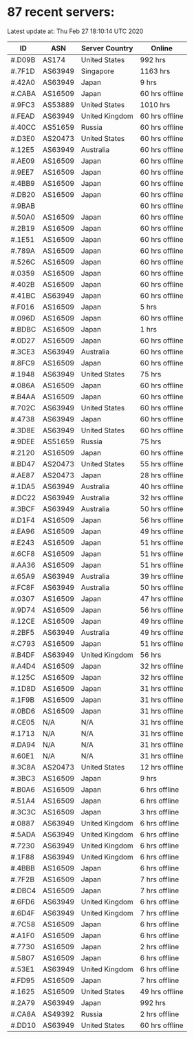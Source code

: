 # 87 recent servers:

Latest update at: Thu Feb 27 18:10:14 UTC 2020

| ID | ASN | Server Country | Online |
| -- | --- | -------------- | ------ |
| #.D09B | AS174 | United States | 992 hrs |
| #.7F1D | AS63949 | Singapore | 1163 hrs |
| #.42A0 | AS63949 | Japan | 9 hrs |
| #.CABA | AS16509 | Japan | 60 hrs offline |
| #.9FC3 | AS53889 | United States | 1010 hrs |
| #.FEAD | AS63949 | United Kingdom | 60 hrs offline |
| #.40CC | AS51659 | Russia | 60 hrs offline |
| #.D3E0 | AS20473 | United States | 60 hrs offline |
| #.12E5 | AS63949 | Australia | 60 hrs offline |
| #.AE09 | AS16509 | Japan | 60 hrs offline |
| #.9EE7 | AS16509 | Japan | 60 hrs offline |
| #.4BB9 | AS16509 | Japan | 60 hrs offline |
| #.DB20 | AS16509 | Japan | 60 hrs offline |
| #.9BAB |  |  | 60 hrs offline |
| #.50A0 | AS16509 | Japan | 60 hrs offline |
| #.2B19 | AS16509 | Japan | 60 hrs offline |
| #.1E51 | AS16509 | Japan | 60 hrs offline |
| #.789A | AS16509 | Japan | 60 hrs offline |
| #.526C | AS16509 | Japan | 60 hrs offline |
| #.0359 | AS16509 | Japan | 60 hrs offline |
| #.402B | AS16509 | Japan | 60 hrs offline |
| #.41BC | AS63949 | Japan | 60 hrs offline |
| #.F016 | AS16509 | Japan | 5 hrs |
| #.096D | AS16509 | Japan | 60 hrs offline |
| #.BDBC | AS16509 | Japan | 1 hrs |
| #.0D27 | AS16509 | Japan | 60 hrs offline |
| #.3CE3 | AS63949 | Australia | 60 hrs offline |
| #.8FC9 | AS16509 | Japan | 60 hrs offline |
| #.1948 | AS63949 | United States | 75 hrs |
| #.086A | AS16509 | Japan | 60 hrs offline |
| #.B4AA | AS16509 | Japan | 60 hrs offline |
| #.702C | AS63949 | United States | 60 hrs offline |
| #.4738 | AS63949 | Japan | 60 hrs offline |
| #.3D8E | AS63949 | United States | 60 hrs offline |
| #.9DEE | AS51659 | Russia | 75 hrs |
| #.2120 | AS16509 | Japan | 60 hrs offline |
| #.BD47 | AS20473 | United States | 55 hrs offline |
| #.AE87 | AS20473 | Japan | 28 hrs offline |
| #.1DA5 | AS63949 | Australia | 40 hrs offline |
| #.DC22 | AS63949 | Australia | 32 hrs offline |
| #.3BCF | AS63949 | Australia | 50 hrs offline |
| #.D1F4 | AS16509 | Japan | 56 hrs offline |
| #.EA96 | AS16509 | Japan | 49 hrs offline |
| #.E243 | AS16509 | Japan | 51 hrs offline |
| #.6CF8 | AS16509 | Japan | 51 hrs offline |
| #.AA36 | AS16509 | Japan | 51 hrs offline |
| #.65A9 | AS63949 | Australia | 39 hrs offline |
| #.FC8F | AS63949 | Australia | 50 hrs offline |
| #.0307 | AS16509 | Japan | 47 hrs offline |
| #.9D74 | AS16509 | Japan | 56 hrs offline |
| #.12CE | AS16509 | Japan | 49 hrs offline |
| #.2BF5 | AS63949 | Australia | 49 hrs offline |
| #.C793 | AS16509 | Japan | 51 hrs offline |
| #.B4DF | AS63949 | United Kingdom | 56 hrs |
| #.A4D4 | AS16509 | Japan | 32 hrs offline |
| #.125C | AS16509 | Japan | 32 hrs offline |
| #.1D8D | AS16509 | Japan | 31 hrs offline |
| #.1F9B | AS16509 | Japan | 31 hrs offline |
| #.0BD6 | AS16509 | Japan | 31 hrs offline |
| #.CE05 | N/A | N/A | 31 hrs offline |
| #.1713 | N/A | N/A | 31 hrs offline |
| #.DA94 | N/A | N/A | 31 hrs offline |
| #.60E1 | N/A | N/A | 31 hrs offline |
| #.3C8A | AS20473 | United States | 12 hrs offline |
| #.3BC3 | AS16509 | Japan | 9 hrs |
| #.B0A6 | AS16509 | Japan | 6 hrs offline |
| #.51A4 | AS16509 | Japan | 6 hrs offline |
| #.3C3C | AS16509 | Japan | 3 hrs offline |
| #.0887 | AS63949 | United Kingdom | 6 hrs offline |
| #.5ADA | AS63949 | United Kingdom | 6 hrs offline |
| #.7230 | AS63949 | United Kingdom | 6 hrs offline |
| #.1F88 | AS63949 | United Kingdom | 6 hrs offline |
| #.4BBB | AS16509 | Japan | 6 hrs offline |
| #.7F2B | AS16509 | Japan | 7 hrs offline |
| #.DBC4 | AS16509 | Japan | 7 hrs offline |
| #.6FD6 | AS63949 | United Kingdom | 6 hrs offline |
| #.6D4F | AS63949 | United Kingdom | 7 hrs offline |
| #.7C58 | AS16509 | Japan | 6 hrs offline |
| #.A1F0 | AS16509 | Japan | 6 hrs offline |
| #.7730 | AS16509 | Japan | 2 hrs offline |
| #.5807 | AS16509 | Japan | 6 hrs offline |
| #.53E1 | AS63949 | United Kingdom | 6 hrs offline |
| #.FD95 | AS16509 | Japan | 7 hrs offline |
| #.1625 | AS16509 | United States | 49 hrs offline |
| #.2A79 | AS63949 | Japan | 992 hrs |
| #.CA8A | AS49392 | Russia | 2 hrs offline |
| #.DD10 | AS63949 | United States | 60 hrs offline |

